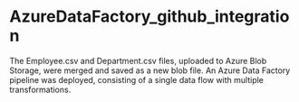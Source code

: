 # AzureDataFactory_github_integration
The Employee.csv and Department.csv files, uploaded to Azure Blob Storage, were merged and saved as a new blob file. An Azure Data Factory pipeline was deployed, consisting of a single data flow with multiple transformations.
